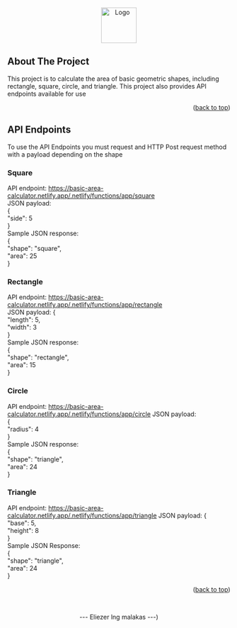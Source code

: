 <!-- Improved compatibility of back to top link: See: https://github.com/Diel09/Area-Calculator -->
<a name="readme-top"></a>

<!-- How to use the API -->

<!-- PROJECT LOGO -->
<br />
<div align="center">
  <a href="https://github.com/Diel09/Area-Calculator">
    <img src="images/logo.png" alt="Logo" width="80" height="80">
  </a>
</div>

<!-- ABOUT THE PROJECT -->
## About The Project

This project is to calculate the area of basic geometric shapes, including rectangle, square, circle, and triangle. This project also provides API endpoints available for use

<p align="right">(<a href="#readme-top">back to top</a>)</p>

<!-- API Endpoints -->
## API Endpoints

To use the API Endpoints you must request and HTTP Post request method with a payload depending on the shape
### Square

API endpoint: https://basic-area-calculator.netlify.app/.netlify/functions/app/square <br />
JSON payload: <br />
{<br />
  "side": 5 <br />
} <br />
Sample JSON response: <br />
{ <br />
  "shape": "square", <br />
  "area": 25 <br />
} <br />

### Rectangle

API endpoint: https://basic-area-calculator.netlify.app/.netlify/functions/app/rectangle <br />
JSON payload: 
{<br />
  "length": 5, <br />
  "width": 3 <br />
} <br />
Sample JSON response:  <br />
{ <br />
  "shape": "rectangle", <br />
  "area": 15 <br />
} <br />

### Circle

API endpoint: https://basic-area-calculator.netlify.app/.netlify/functions/app/circle
JSON payload:  <br />
{ <br />
  "radius": 4 <br />
} <br />
Sample JSON response: <br />
{ <br />
  "shape": "triangle", <br />
  "area": 24 <br />
} <br />

### Triangle

API endpoint: https://basic-area-calculator.netlify.app/.netlify/functions/app/triangle
JSON payload: 
{ <br />
  "base": 5, <br />
  "height": 8 <br />
} <br />
Sample JSON Response: <br />
{ <br />
  "shape": "triangle", <br />
  "area": 24 <br />
} <br />


<p align="right">(<a href="#readme-top">back to top</a>)</p> <br />
<p align="center">--- Eliezer lng malakas ---</a>)</p>
